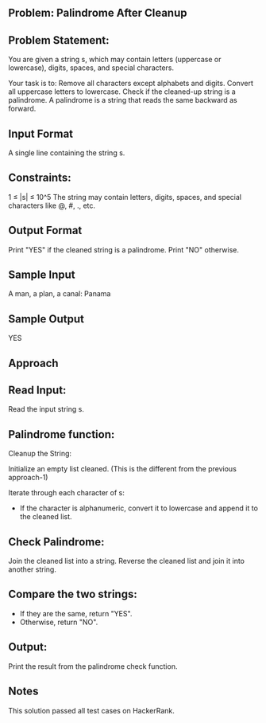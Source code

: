 ## Problem: Palindrome After Cleanup

## Problem Statement:
You are given a string s, which may contain letters (uppercase or lowercase), digits, spaces, and special characters.

Your task is to:
Remove all characters except alphabets and digits.
Convert all uppercase letters to lowercase.
Check if the cleaned-up string is a palindrome.
A palindrome is a string that reads the same backward as forward.

## Input Format
A single line containing the string s.

## Constraints:
1 ≤ |s| ≤ 10^5
The string may contain letters, digits, spaces, and special characters like @, #, ., etc.

## Output Format
Print "YES" if the cleaned string is a palindrome.
Print "NO" otherwise.

## Sample Input
A man, a plan, a canal: Panama

## Sample Output 
YES

## Approach

## Read Input:

Read the input string s.
## Palindrome function:
Cleanup the String:

Initialize an empty list cleaned. (This is the different from the previous approach-1)

Iterate through each character of s:
- If the character is alphanumeric, convert it to lowercase and append it to the cleaned list.

## Check Palindrome:
Join the cleaned list into a string.
Reverse the cleaned list and join it into another string.

## Compare the two strings:
- If they are the same, return "YES".
- Otherwise, return "NO".

## Output:
Print the result from the palindrome check function.

## Notes
This solution passed all test cases on HackerRank.
